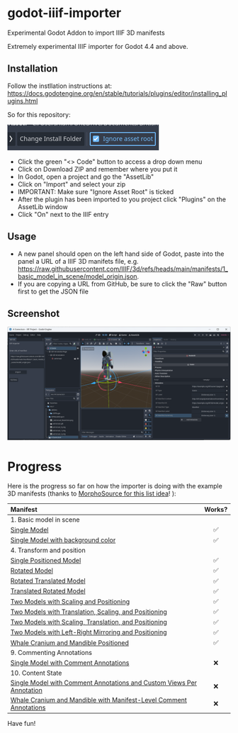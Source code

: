# godot-iiif-importer
 Experimental Godot Addon to import IIIF 3D manifests

Extremely experimental IIIF importer for Godot 4.4 and above. 

## Installation

Follow the instllation instructions at:
https://docs.godotengine.org/en/stable/tutorials/plugins/editor/installing_plugins.html

So for this repository:

![Image showing tick box for Ignore Asset Root](ignoreassetroot.png)

* Click the green "<> Code" button to access a drop down menu
* Click on Download ZIP and remember where you put it
* In Godot, open a project and go the "AssetLib"
* Click on "Import" and select your zip
* IMPORTANT: Make sure "Ignore Asset Root" is ticked
* After the plugin has been imported to you project click "Plugins" on the AssetLib window
* Click "On" next to the IIIF entry

## Usage
* A new panel should open on the left hand side of Godot, paste into the panel a URL of a IIIF 3D manifets file, e.g. https://raw.githubusercontent.com/IIIF/3d/refs/heads/main/manifests/1_basic_model_in_scene/model_origin.json.
* If you are copying a URL from GitHub, be sure to click the "Raw" button first to get the JSON file

## Screenshot
![Godot runnning the plugin after an export with an astronaut model in the 3D workspace](screenshot.png)

# Progress 

Here is the progress so far on how the importer is doing with the example 3D manifests (thanks to [MorphoSource for this list idea](https://github.com/MorphoSource/Community/blob/master/IIIF4.md)! ):

| Manifest | Works? | 
| :--- | :---: | 
| 1. Basic model in scene | |
| [Single Model](https://raw.githubusercontent.com/IIIF/3d/main/manifests/1_basic_model_in_scene/model_origin.json) | ✅ | 
| [Single Model with background color](https://raw.githubusercontent.com/IIIF/3d/main/manifests/1_basic_model_in_scene/model_origin_bgcolor) |  ✅  | 
| 4. Transform and position | |
| [Single Positioned Model](https://raw.githubusercontent.com/IIIF/3d/main/manifests/4_transform_and_position/model_position.json) | ✅ | 
| [Rotated Model](https://raw.githubusercontent.com/IIIF/3d/main/manifests/4_transform_and_position/model_transform_rotate_position.json) | ✅  | 
| [Rotated Translated Model](https://raw.githubusercontent.com/IIIF/3d/main/manifests/4_transform_and_position/model_transform_rotate_translate_position.json) | ✅ | 
| [Translated Rotated Model](https://raw.githubusercontent.com/IIIF/3d/main/manifests/4_transform_and_position/model_transform_translate_rotate_position.json) | ✅  | 
| [Two Models with Scaling and Positioning](https://raw.githubusercontent.com/IIIF/3d/main/manifests/4_transform_and_position/model_transform_translate_scale_position.json) | ✅  |
| [Two Models with Translation, Scaling, and Positioning](https://raw.githubusercontent.com/IIIF/3d/main/manifests/4_transform_and_position/model_transform_scale_position.json) | ✅ | 
| [Two Models with Scaling, Translation, and Positioning](https://raw.githubusercontent.com/IIIF/3d/main/manifests/4_transform_and_position/model_transform_scale_translate_position.json) | ✅| 
| [Two Models with Left-Right Mirroring and Positioning](https://raw.githubusercontent.com/IIIF/3d/main/manifests/4_transform_and_position/model_transform_negative_scale_position.json) | ✅ | 
| [Whale Cranium and Mandible Positioned](https://raw.githubusercontent.com/IIIF/3d/main/manifests/4_transform_and_position/whale_cranium_and_mandible_position.json) |✅  | 
| 9. Commenting Annotations | |
| [Single Model with Comment Annotations](https://raw.githubusercontent.com/IIIF/3d/main/manifests//9_commenting_annotations/astronaut_comment.json) | ❌ |
| 10. Content State | |
| [Single Model with Comment Annotations and Custom Views Per Annotation](https://raw.githubusercontent.com/IIIF/3d/astronaut_comment_scope/manifests/10_content_state/astronaut_comment_scope.json) | ❌ | 
| [Whale Cranium and Mandible with Manifest-Level Comment Annotations](https://raw.githubusercontent.com/IIIF/3d/main/manifests/10_content_state/whale_comment_scope_content_state.json) | ❌ |


Have fun!
